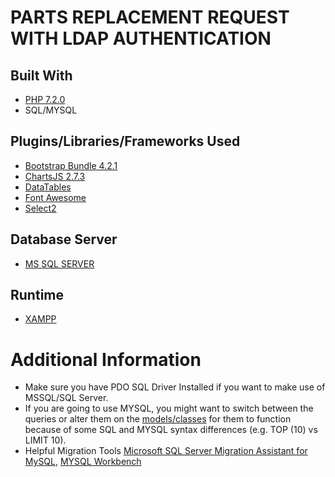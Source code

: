 # PARTS REPLACEMENT REQUEST WITH LDAP AUTHENTICATION

## Built With
* [PHP 7.2.0](hhttps://php.net/)
* SQL/MYSQL

## Plugins/Libraries/Frameworks Used

* [Bootstrap Bundle 4.2.1](https://getbootstrap.com/)
* [ChartsJS 2.7.3](https://www.chartjs.org/)
* [DataTables](https://datatables.net/download/#dt/jszip-2.5.0/dt-1.10.18/b-1.5.4/b-html5-1.5.4/b-print-1.5.4)
* [Font Awesome](https://fontawesome.com/)
* [Select2](https://select2.org/)

## Database Server
* [MS SQL SERVER](https://www.microsoft.com/en-us/sql-server/sql-server-2017)

## Runtime
* [XAMPP](https://www.apachefriends.org/)

# Additional Information
* Make sure you have PDO SQL Driver Installed if you want to make use of MSSQL/SQL Server.
* If you are going to use MYSQL, you might want to switch between the queries or alter them on the [models/classes](https://github.com/anthonyballugjr/part-request/tree/master/classes) for them to function because of some SQL and MYSQL syntax differences (e.g. TOP (10) vs LIMIT 10).
* Helpful Migration Tools [Microsoft SQL Server Migration Assistant for MySQL](https://www.microsoft.com/en-us/download/details.aspx?id=54257), [MYSQL Workbench](https://www.mysql.com/products/workbench/)

